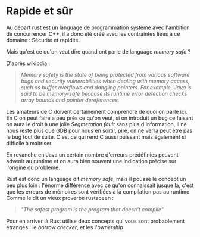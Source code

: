 # Rapide et sûr
    
Au départ rust est un language de programmation système avec l'ambition de concurrencer C++, il a donc été créé avec les contraintes liées à ce domaine : Sécurité et rapidité. 

Mais qu'est ce qu'on veut dire quand ont parle de language *memory safe* ?

D'après wikipdia : 
> *Memory safety is the state of being protected from various software bugs and security vulnerabilities when dealing with memory access, such as buffer overflows and dangling pointers. For example, Java is said to be memory-safe because its runtime error detection checks array bounds and pointer dereferences.*

Les amateurs de C doivent certainement comprendre de quoi on parle ici. 
En C on peut faire a peu près ce qu'on veut, si on introduit un bug ce faisant on aura le droit à une jolie *Segmetation fault* sans plus d'information, il ne nous reste plus que GDB pour nous en sortir, pire, on ne verra peut être pas le bug tout de suite.
C'est ce qui rend C aussi puissant mais également si difficile à maitriser.

En revanche en Java un certain nombre d'erreurs prédéfinies peuvent advenir au runtime et on aura bien souvent une indication précise sur l'origine du problème.

Rust est donc un language dit *memory safe*, mais il pousse le concept un peu plus loin : l'énorme différence avec ce qu'on connaissait jusque là, c'est que les erreurs de mémoires sont vérifiées à la compilation pas au runtime. Comme le dit un vieux proverbe rustaceen :  

> *"The safest program is the program that doesn't compile"*

Pour en arriver là Rust utilise deux concepts qui vous sont probablement étrangés : le *borrow checker*, et les l'*ownership*
